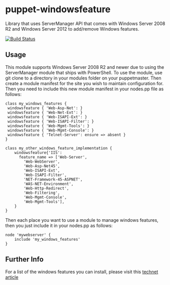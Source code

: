 puppet-windowsfeature
=====================

Library that uses ServerManager API that comes with Windows Server 2008 R2 and Windows Server 2012 to add/remove Windows features.

[![Build Status](https://travis-ci.org/opentable/puppet-windowsfeature.png?branch=master)](https://travis-ci.org/opentable/puppet-windowsfeature)

Usage
--
This module supports Windows Server 2008 R2 and newer due to using the ServerManager module that ships with PowerShell.  To use the module, use git clone to a directory in your modules folder on your puppetmaster. Then create a module manifest for the site you wish to maintain configuration for. Then you need to include this new module manifest in your nodes.pp file as follows:
    
    class my_windows_features {
     windowsfeature { 'Web-Asp-Net': }
     windowsfeature { 'Web-Net-Ext': }
     windowsfeature { 'Web-ISAPI-Ext': }
     windowsfeature { 'Web-ISAPI-Filter': }
     windowsfeature { 'Web-Mgmt-Tools': }
     windowsfeature { 'Web-Mgmt-Console': }
     windowsfeature { 'Telnet-Server': ensure => absent }
    }
    
    class my_other_windows_feature_implementation {
        windowsfeature{'IIS':
          feature_name => ['Web-Server',
            'Web-WebServer',
            'Web-Asp-Net45',
            'Web-ISAPI-Ext',
            'Web-ISAPI-Filter',
            'NET-Framework-45-ASPNET',
            'WAS-NET-Environment',
            'Web-Http-Redirect',
            'Web-Filtering',
            'Web-Mgmt-Console',
            'Web-Mgmt-Tools'],
        }
    }
    
Then each place you want to use a module to manage windows features, then you just include it in your nodes.pp as follows:

    node 'mywebserver' {
    	include 'my_windows_features'
    }

Further Info
--
For a list of the windows features you can install, please visit this [technet article](http://technet.microsoft.com/en-us/library/cc732757.aspx)
    
    
